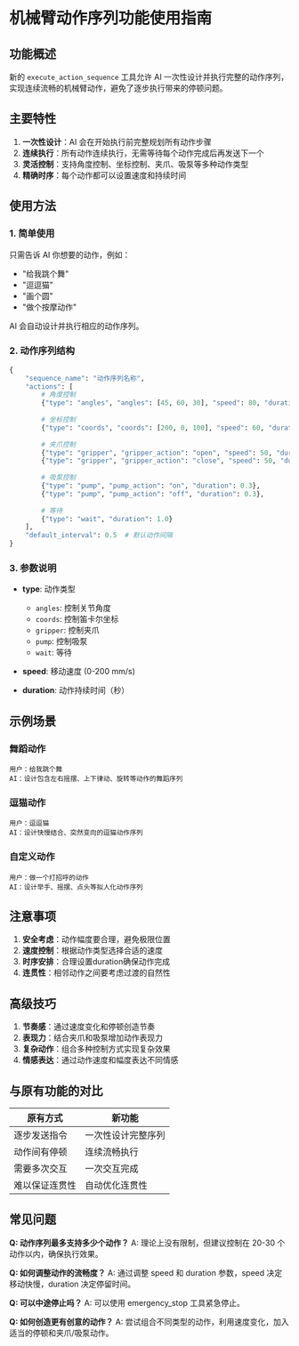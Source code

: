 # 机械臂动作序列功能使用指南

## 功能概述

新的 `execute_action_sequence` 工具允许 AI 一次性设计并执行完整的动作序列，实现连续流畅的机械臂动作，避免了逐步执行带来的停顿问题。

## 主要特性

1. **一次性设计**：AI 会在开始执行前完整规划所有动作步骤
2. **连续执行**：所有动作连续执行，无需等待每个动作完成后再发送下一个
3. **灵活控制**：支持角度控制、坐标控制、夹爪、吸泵等多种动作类型
4. **精确时序**：每个动作都可以设置速度和持续时间

## 使用方法

### 1. 简单使用

只需告诉 AI 你想要的动作，例如：
- "给我跳个舞"
- "逗逗猫"
- "画个圆"
- "做个按摩动作"

AI 会自动设计并执行相应的动作序列。

### 2. 动作序列结构

```python
{
    "sequence_name": "动作序列名称",
    "actions": [
        # 角度控制
        {"type": "angles", "angles": [45, 60, 30], "speed": 80, "duration": 1.0},
        
        # 坐标控制
        {"type": "coords", "coords": [200, 0, 100], "speed": 60, "duration": 1.5},
        
        # 夹爪控制
        {"type": "gripper", "gripper_action": "open", "speed": 50, "duration": 0.5},
        {"type": "gripper", "gripper_action": "close", "speed": 50, "duration": 0.5},
        
        # 吸泵控制
        {"type": "pump", "pump_action": "on", "duration": 0.3},
        {"type": "pump", "pump_action": "off", "duration": 0.3},
        
        # 等待
        {"type": "wait", "duration": 1.0}
    ],
    "default_interval": 0.5  # 默认动作间隔
}
```

### 3. 参数说明

- **type**: 动作类型
  - `angles`: 控制关节角度
  - `coords`: 控制笛卡尔坐标
  - `gripper`: 控制夹爪
  - `pump`: 控制吸泵
  - `wait`: 等待

- **speed**: 移动速度 (0-200 mm/s)
- **duration**: 动作持续时间（秒）

## 示例场景

### 舞蹈动作
```
用户：给我跳个舞
AI：设计包含左右摇摆、上下律动、旋转等动作的舞蹈序列
```

### 逗猫动作
```
用户：逗逗猫
AI：设计快慢结合、突然变向的逗猫动作序列
```

### 自定义动作
```
用户：做一个打招呼的动作
AI：设计举手、摇摆、点头等拟人化动作序列
```

## 注意事项

1. **安全考虑**：动作幅度要合理，避免极限位置
2. **速度控制**：根据动作类型选择合适的速度
3. **时序安排**：合理设置duration确保动作完成
4. **连贯性**：相邻动作之间要考虑过渡的自然性

## 高级技巧

1. **节奏感**：通过速度变化和停顿创造节奏
2. **表现力**：结合夹爪和吸泵增加动作表现力
3. **复杂动作**：组合多种控制方式实现复杂效果
4. **情感表达**：通过动作速度和幅度表达不同情感

## 与原有功能的对比

| 原有方式 | 新功能 |
|---------|--------|
| 逐步发送指令 | 一次性设计完整序列 |
| 动作间有停顿 | 连续流畅执行 |
| 需要多次交互 | 一次交互完成 |
| 难以保证连贯性 | 自动优化连贯性 |

## 常见问题

**Q: 动作序列最多支持多少个动作？**
A: 理论上没有限制，但建议控制在 20-30 个动作以内，确保执行效果。

**Q: 如何调整动作的流畅度？**
A: 通过调整 speed 和 duration 参数，speed 决定移动快慢，duration 决定停留时间。

**Q: 可以中途停止吗？**
A: 可以使用 emergency_stop 工具紧急停止。

**Q: 如何创造更有创意的动作？**
A: 尝试组合不同类型的动作，利用速度变化，加入适当的停顿和夹爪/吸泵动作。 